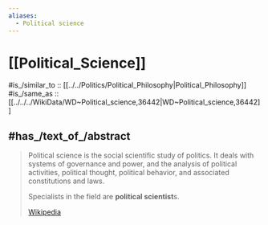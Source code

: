 ```yaml
---
aliases:
  - Political science
---
```


# [[Political_Science]] 

#is_/similar_to :: [[../../Politics/Political_Philosophy|Political_Philosophy]] 
#is_/same_as :: [[../../../WikiData/WD~Political_science,36442|WD~Political_science,36442]] 

## #has_/text_of_/abstract 

> Political science is the social scientific study of politics. 
> It deals with systems of governance and power, and the analysis of political activities, 
> political thought, political behavior, and associated constitutions and laws. 
> 
> Specialists in the field are **political scientist**s.
>
> [Wikipedia](https://en.wikipedia.org/wiki/Political%20science) 

